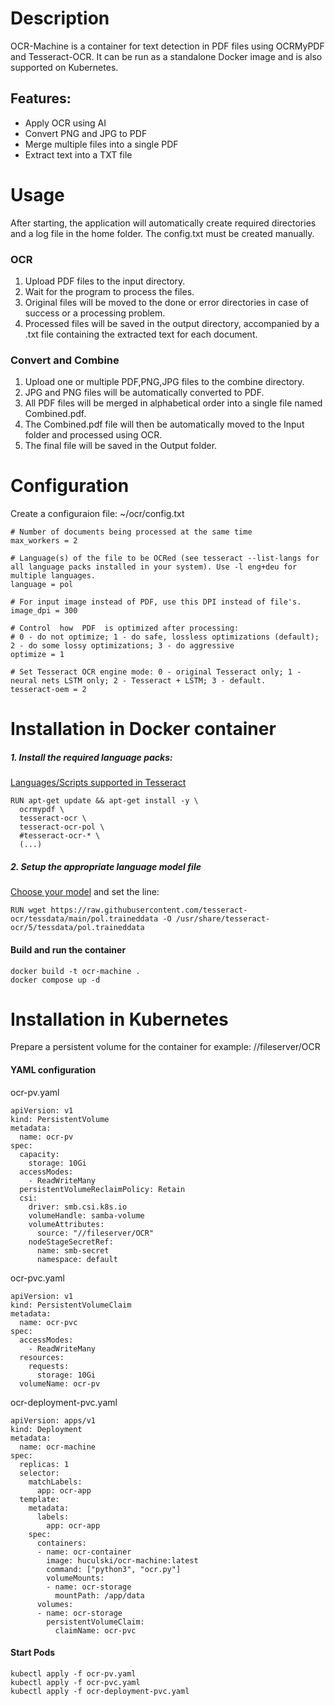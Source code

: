 
# Description
OCR-Machine is a container for text detection in PDF files using OCRMyPDF and Tesseract-OCR.
It can be run as a standalone Docker image and is also supported on Kubernetes.

## Features:
- Apply OCR using AI
- Convert PNG and JPG to PDF
- Merge multiple files into a single PDF
- Extract text into a TXT file
# Usage
After starting, the application will automatically create required directories and a log file in the home folder.
The config.txt must be created manually.

### OCR
1. Upload PDF files to the input directory.
2. Wait for the program to process the files.
3. Original files will be moved to the done or error directories in case of success or a processing problem.
4. Processed files will be saved in the output directory, accompanied by a .txt file containing the extracted text for each document.

### Convert and Combine
1. Upload one or multiple PDF,PNG,JPG files to the combine directory.
2. JPG and PNG files will be automatically converted to PDF.
3. All PDF files will be merged in alphabetical order into a single file named Combined.pdf.
4. The Combined.pdf file will then be automatically moved to the Input folder and processed using OCR.
5. The final file will be saved in the Output folder.

# Configuration
Create a configuraion file: ~/ocr/config.txt
```
# Number of documents being processed at the same time
max_workers = 2

# Language(s) of the file to be OCRed (see tesseract --list-langs for all language packs installed in your system). Use -l eng+deu for multiple languages.
language = pol

# For input image instead of PDF, use this DPI instead of file's.
image_dpi = 300

# Control  how  PDF  is optimized after processing:
# 0 - do not optimize; 1 - do safe, lossless optimizations (default); 2 - do some lossy optimizations; 3 - do aggressive
optimize = 1

# Set Tesseract OCR engine mode: 0 - original Tesseract only; 1 - neural nets LSTM only; 2 - Tesseract + LSTM; 3 - default.
tesseract-oem = 2
```
# Installation in Docker container
##### 1. Install the required language packs:
[Languages/Scripts supported in Tesseract](https://tesseract-ocr.github.io/tessdoc/Data-Files-in-different-versions.html)
```
RUN apt-get update && apt-get install -y \
  ocrmypdf \
  tesseract-ocr \
  tesseract-ocr-pol \
  #tesseract-ocr-* \
  (...)
```
##### 2. Setup the appropriate language model file
[Choose your model](https://github.com/tesseract-ocr) and set the line:
```
RUN wget https://raw.githubusercontent.com/tesseract-ocr/tessdata/main/pol.traineddata -O /usr/share/tesseract-ocr/5/tessdata/pol.traineddata
```

#### Build and run the container
```
docker build -t ocr-machine .
docker compose up -d
```
# Installation in Kubernetes
Prepare a persistent volume for the container for example: //fileserver/OCR
#### YAML configuration
ocr-pv.yaml
```
apiVersion: v1
kind: PersistentVolume
metadata:
  name: ocr-pv
spec:
  capacity:
    storage: 10Gi
  accessModes:
    - ReadWriteMany
  persistentVolumeReclaimPolicy: Retain
  csi:
    driver: smb.csi.k8s.io
    volumeHandle: samba-volume
    volumeAttributes:
      source: "//fileserver/OCR"
    nodeStageSecretRef:
      name: smb-secret
      namespace: default
```
ocr-pvc.yaml
```
apiVersion: v1
kind: PersistentVolumeClaim
metadata:
  name: ocr-pvc
spec:
  accessModes:
    - ReadWriteMany
  resources:
    requests:
      storage: 10Gi
  volumeName: ocr-pv
```
ocr-deployment-pvc.yaml
```
apiVersion: apps/v1
kind: Deployment
metadata:
  name: ocr-machine
spec:
  replicas: 1
  selector:
    matchLabels:
      app: ocr-app
  template:
    metadata:
      labels:
        app: ocr-app
    spec:
      containers:
      - name: ocr-container
        image: huculski/ocr-machine:latest
        command: ["python3", "ocr.py"]
        volumeMounts:
        - name: ocr-storage
          mountPath: /app/data
      volumes:
      - name: ocr-storage
        persistentVolumeClaim:
          claimName: ocr-pvc
```
#### Start Pods
```
kubectl apply -f ocr-pv.yaml
kubectl apply -f ocr-pvc.yaml  
kubectl apply -f ocr-deployment-pvc.yaml
```
